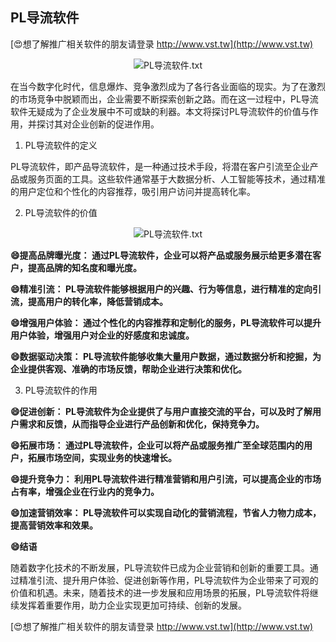 ## **PL导流软件**

[😍想了解推广相关软件的朋友请登录 http://www.vst.tw](http://www.vst.tw)

 <center><img src="https://vst.tw/MP4/tuiguang/png/3.png" alt="PL导流软件.txt"></center>

在当今数字化时代，信息爆炸、竞争激烈成为了各行各业面临的现实。为了在激烈的市场竞争中脱颖而出，企业需要不断探索创新之路。而在这一过程中，PL导流软件无疑成为了企业发展中不可或缺的利器。本文将探讨PL导流软件的价值与作用，并探讨其对企业创新的促进作用。

1. PL导流软件的定义

PL导流软件，即产品导流软件，是一种通过技术手段，将潜在客户引流至企业产品或服务页面的工具。这些软件通常基于大数据分析、人工智能等技术，通过精准的用户定位和个性化的内容推荐，吸引用户访问并提高转化率。

2. PL导流软件的价值

 <center><img src="https://vst.tw/MP4/tuiguang/png/5.png" alt="PL导流软件.txt"></center>

**😄提高品牌曝光度： 通过PL导流软件，企业可以将产品或服务展示给更多潜在客户，提高品牌的知名度和曝光度。**

**😄精准引流： PL导流软件能够根据用户的兴趣、行为等信息，进行精准的定向引流，提高用户的转化率，降低营销成本。**

**😄增强用户体验： 通过个性化的内容推荐和定制化的服务，PL导流软件可以提升用户体验，增强用户对企业的好感度和忠诚度。**

**😄数据驱动决策： PL导流软件能够收集大量用户数据，通过数据分析和挖掘，为企业提供客观、准确的市场反馈，帮助企业进行决策和优化。**

3. PL导流软件的作用

**😄促进创新： PL导流软件为企业提供了与用户直接交流的平台，可以及时了解用户需求和反馈，从而指导企业进行产品创新和优化，保持竞争力。**

**😄拓展市场： 通过PL导流软件，企业可以将产品或服务推广至全球范围内的用户，拓展市场空间，实现业务的快速增长。**

**😄提升竞争力： 利用PL导流软件进行精准营销和用户引流，可以提高企业的市场占有率，增强企业在行业内的竞争力。**

**😄加速营销效率： PL导流软件可以实现自动化的营销流程，节省人力物力成本，提高营销效率和效果。**

**😄结语**

随着数字化技术的不断发展，PL导流软件已成为企业营销和创新的重要工具。通过精准引流、提升用户体验、促进创新等作用，PL导流软件为企业带来了可观的价值和机遇。未来，随着技术的进一步发展和应用场景的拓展，PL导流软件将继续发挥着重要作用，助力企业实现更加可持续、创新的发展。

[😍想了解推广相关软件的朋友请登录 http://www.vst.tw](http://www.vst.tw)



